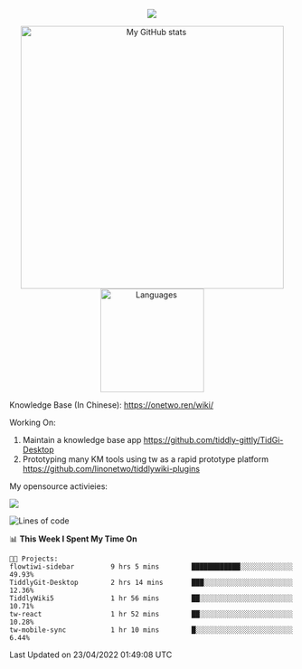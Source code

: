 <a href="https://github.com/linonetwo">
    <p align="center">
        <img src="https://github-profile-trophy.vercel.app/?username=linonetwo&column=7&theme=onedark"/>
    </p>
</a>
<a align="center" href="https://github.com/linonetwo">
  <p align="center">
    <img src="https://github-readme-stats.vercel.app/api?username=linonetwo&show_icons=true&count_private=true" alt="My GitHub stats" width="465"/>
    <img src="https://github-readme-stats.vercel.app/api/top-langs/?username=linonetwo&layout=compact&langs_count=10" alt="Languages" height="183">
  </p>
</a>

Knowledge Base (In Chinese): https://onetwo.ren/wiki/

Working On: 

1. Maintain a knowledge base app https://github.com/tiddly-gittly/TidGi-Desktop
1. Prototyping many KM tools using tw as a rapid prototype platform https://github.com/linonetwo/tiddlywiki-plugins

My opensource activieies:

![](https://visitor-badge.glitch.me/badge?page_id=linonetwo.linonetwo)

<!--START_SECTION:waka-->
![Lines of code](https://img.shields.io/badge/From%20Hello%20World%20I%27ve%20Written-2%20Million%20lines%20of%20code-blue)

📊 **This Week I Spent My Time On** 

```text
🐱‍💻 Projects: 
flowtiwi-sidebar         9 hrs 5 mins        ████████████░░░░░░░░░░░░░   49.93% 
TiddlyGit-Desktop        2 hrs 14 mins       ███░░░░░░░░░░░░░░░░░░░░░░   12.36% 
TiddlyWiki5              1 hr 56 mins        ██░░░░░░░░░░░░░░░░░░░░░░░   10.71% 
tw-react                 1 hr 52 mins        ██░░░░░░░░░░░░░░░░░░░░░░░   10.28% 
tw-mobile-sync           1 hr 10 mins        █░░░░░░░░░░░░░░░░░░░░░░░░   6.44%

```


 Last Updated on 23/04/2022 01:49:08 UTC
<!--END_SECTION:waka-->
